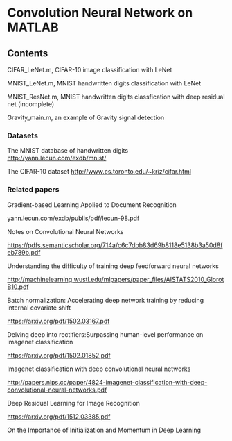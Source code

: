 # Convolution Neural Network on MATLAB

##  Contents
CIFAR_LeNet.m, CIFAR-10 image classification with LeNet

MNIST_LeNet.m, MNIST handwritten digits classification with LeNet

MNIST_ResNet.m, MNIST handwritten digits classfication with deep residual net (incomplete)

Gravity_main.m, an example of Gravity signal detection

### Datasets

The MNIST database of handwritten digits
http://yann.lecun.com/exdb/mnist/

The CIFAR-10 dataset
http://www.cs.toronto.edu/~kriz/cifar.html

    
### Related papers

Gradient-based Learning Applied to Document Recognition

yann.lecun.com/exdb/publis/pdf/lecun-98.pdf

Notes on Convolutional Neural Networks

https://pdfs.semanticscholar.org/714a/c6c7dbb83d69b8118e5138b3a50d8feb789b.pdf

Understanding the difficulty of training deep feedforward neural networks

http://machinelearning.wustl.edu/mlpapers/paper_files/AISTATS2010_GlorotB10.pdf

Batch normalization: Accelerating deep network training by reducing internal covariate shift

https://arxiv.org/pdf/1502.03167.pdf

Delving deep into rectifiers:Surpassing human-level performance on imagenet classification

https://arxiv.org/pdf/1502.01852.pdf

Imagenet classification with deep convolutional neural networks

http://papers.nips.cc/paper/4824-imagenet-classification-with-deep-convolutional-neural-networks.pdf

Deep Residual Learning for Image Recognition

https://arxiv.org/pdf/1512.03385.pdf

On the Importance of Initialization and Momentum in Deep Learning
